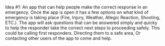 Idea #1: An app that can help people make the correct response in an emergency. Once the app is open it has a few options on what kind of emergency is taking place (Fire, Injury, Weather, Allegic Reaction, Shooting, ETC.). The app will ask questions that can be answered simply and quicky to help the responder take the correct next steps to proceeding safely. This could be calling first responders. Directing them to a safe area, Or contacting other users of the app to come and help. 
